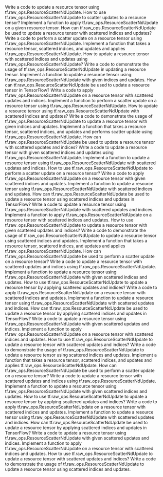 Write a code to update a resource tensor using tf.raw_ops.ResourceScatterNdUpdate.
How to use tf.raw_ops.ResourceScatterNdUpdate to scatter updates to a resource tensor?
Implement a function to apply tf.raw_ops.ResourceScatterNdUpdate on a given resource tensor.
How can tf.raw_ops.ResourceScatterNdUpdate be used to update a resource tensor with scattered indices and updates?
Write a code to perform a scatter update on a resource tensor using tf.raw_ops.ResourceScatterNdUpdate.
Implement a function that takes a resource tensor, scattered indices, and updates and applies tf.raw_ops.ResourceScatterNdUpdate.
How to update a resource tensor with scattered indices and updates using tf.raw_ops.ResourceScatterNdUpdate?
Write a code to demonstrate the usage of tf.raw_ops.ResourceScatterNdUpdate in updating a resource tensor.
Implement a function to update a resource tensor using tf.raw_ops.ResourceScatterNdUpdate with given indices and updates.
How can tf.raw_ops.ResourceScatterNdUpdate be used to update a resource tensor in TensorFlow?
Write a code to apply tf.raw_ops.ResourceScatterNdUpdate on a resource tensor with scattered updates and indices.
Implement a function to perform a scatter update on a resource tensor using tf.raw_ops.ResourceScatterNdUpdate.
How to update a resource tensor using tf.raw_ops.ResourceScatterNdUpdate with scattered indices and updates?
Write a code to demonstrate the usage of tf.raw_ops.ResourceScatterNdUpdate to update a resource tensor with given indices and updates.
Implement a function that takes a resource tensor, scattered indices, and updates and performs scatter update using tf.raw_ops.ResourceScatterNdUpdate.
How can tf.raw_ops.ResourceScatterNdUpdate be used to update a resource tensor with scattered updates and indices?
Write a code to update a resource tensor with given scattered indices and updates using tf.raw_ops.ResourceScatterNdUpdate.
Implement a function to update a resource tensor using tf.raw_ops.ResourceScatterNdUpdate with scattered updates and indices.
How to use tf.raw_ops.ResourceScatterNdUpdate to perform a scatter update on a resource tensor?
Write a code to apply tf.raw_ops.ResourceScatterNdUpdate on a resource tensor with given scattered indices and updates.
Implement a function to update a resource tensor using tf.raw_ops.ResourceScatterNdUpdate with scattered indices and updates.
How can tf.raw_ops.ResourceScatterNdUpdate be used to update a resource tensor using scattered indices and updates in TensorFlow?
Write a code to update a resource tensor using tf.raw_ops.ResourceScatterNdUpdate with scattered updates and indices.
Implement a function to apply tf.raw_ops.ResourceScatterNdUpdate on a resource tensor with scattered indices and updates.
How to use tf.raw_ops.ResourceScatterNdUpdate to update a resource tensor with given scattered updates and indices?
Write a code to demonstrate the usage of tf.raw_ops.ResourceScatterNdUpdate to update a resource tensor using scattered indices and updates.
Implement a function that takes a resource tensor, scattered indices, and updates and applies tf.raw_ops.ResourceScatterNdUpdate.
How can tf.raw_ops.ResourceScatterNdUpdate be used to perform a scatter update on a resource tensor?
Write a code to update a resource tensor with scattered updates and indices using tf.raw_ops.ResourceScatterNdUpdate.
Implement a function to update a resource tensor using tf.raw_ops.ResourceScatterNdUpdate with given scattered indices and updates.
How to use tf.raw_ops.ResourceScatterNdUpdate to update a resource tensor by applying scattered updates and indices?
Write a code to apply tf.raw_ops.ResourceScatterNdUpdate on a resource tensor with scattered indices and updates.
Implement a function to update a resource tensor using tf.raw_ops.ResourceScatterNdUpdate with scattered updates and indices.
How can tf.raw_ops.ResourceScatterNdUpdate be used to update a resource tensor by applying scattered indices and updates in TensorFlow?
Write a code to update a resource tensor using tf.raw_ops.ResourceScatterNdUpdate with given scattered updates and indices.
Implement a function to apply tf.raw_ops.ResourceScatterNdUpdate on a resource tensor with scattered indices and updates.
How to use tf.raw_ops.ResourceScatterNdUpdate to update a resource tensor with scattered updates and indices?
Write a code to demonstrate the usage of tf.raw_ops.ResourceScatterNdUpdate to update a resource tensor using scattered indices and updates.
Implement a function that takes a resource tensor, scattered indices, and updates and applies tf.raw_ops.ResourceScatterNdUpdate.
How can tf.raw_ops.ResourceScatterNdUpdate be used to perform a scatter update on a resource tensor?
Write a code to update a resource tensor with scattered updates and indices using tf.raw_ops.ResourceScatterNdUpdate.
Implement a function to update a resource tensor using tf.raw_ops.ResourceScatterNdUpdate with given scattered indices and updates.
How to use tf.raw_ops.ResourceScatterNdUpdate to update a resource tensor by applying scattered updates and indices?
Write a code to apply tf.raw_ops.ResourceScatterNdUpdate on a resource tensor with scattered indices and updates.
Implement a function to update a resource tensor using tf.raw_ops.ResourceScatterNdUpdate with scattered updates and indices.
How can tf.raw_ops.ResourceScatterNdUpdate be used to update a resource tensor by applying scattered indices and updates in TensorFlow?
Write a code to update a resource tensor using tf.raw_ops.ResourceScatterNdUpdate with given scattered updates and indices.
Implement a function to apply tf.raw_ops.ResourceScatterNdUpdate on a resource tensor with scattered indices and updates.
How to use tf.raw_ops.ResourceScatterNdUpdate to update a resource tensor with scattered updates and indices?
Write a code to demonstrate the usage of tf.raw_ops.ResourceScatterNdUpdate to update a resource tensor using scattered indices and updates.